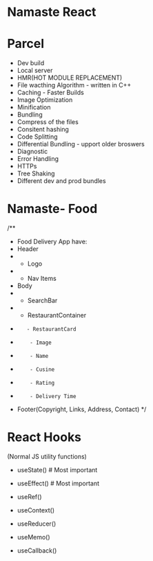 # Namaste React
# Parcel
- Dev build
- Local server 
- HMR(HOT MODULE REPLACEMENT)
- File wacthing Algorithm - written in C++
- Caching - Faster Builds
- Image Optimization
- Minification
- Bundling 
- Compress of the files
- Consitent hashing
- Code Splitting
- Differential Bundling - upport older broswers
- Diagnostic
- Error Handling
- HTTPs
- Tree Shaking
- Different dev and prod bundles

# Namaste- Food
/**
 * Food Delivery App have:
 * Header
 *   - Logo
 *   - Nav Items
 * Body
 *   - SearchBar
 *   - RestaurantContainer
 *        - RestaurantCard
 *         - Image
 *         - Name
 *         - Cusine
 *         - Rating
 *         - Delivery Time
 * Footer(Copyright, Links, Address, Contact)
 */

 # React Hooks
  (Normal JS utility functions)
  - useState()  # Most important
  - useEffect() # Most important

  - useRef()
  - useContext()
  - useReducer()
  - useMemo()
  - useCallback()
